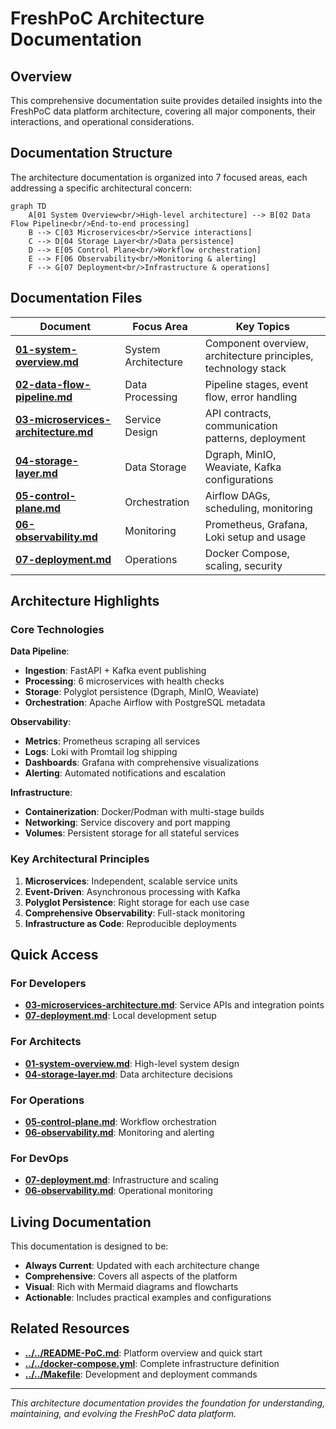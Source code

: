 # FreshPoC Architecture Documentation

## Overview

This comprehensive documentation suite provides detailed insights into the FreshPoC data platform architecture, covering all major components, their interactions, and operational considerations.

## Documentation Structure

The architecture documentation is organized into 7 focused areas, each addressing a specific architectural concern:

```mermaid
graph TD
    A[01 System Overview<br/>High-level architecture] --> B[02 Data Flow Pipeline<br/>End-to-end processing]
    B --> C[03 Microservices<br/>Service interactions]
    C --> D[04 Storage Layer<br/>Data persistence]
    D --> E[05 Control Plane<br/>Workflow orchestration]
    E --> F[06 Observability<br/>Monitoring & alerting]
    F --> G[07 Deployment<br/>Infrastructure & operations]
```

## Documentation Files

| Document | Focus Area | Key Topics |
|----------|------------|------------|
| **[01-system-overview.md](01-system-overview.md)** | System Architecture | Component overview, architecture principles, technology stack |
| **[02-data-flow-pipeline.md](02-data-flow-pipeline.md)** | Data Processing | Pipeline stages, event flow, error handling |
| **[03-microservices-architecture.md](03-microservices-architecture.md)** | Service Design | API contracts, communication patterns, deployment |
| **[04-storage-layer.md](04-storage-layer.md)** | Data Storage | Dgraph, MinIO, Weaviate, Kafka configurations |
| **[05-control-plane.md](05-control-plane.md)** | Orchestration | Airflow DAGs, scheduling, monitoring |
| **[06-observability.md](06-observability.md)** | Monitoring | Prometheus, Grafana, Loki setup and usage |
| **[07-deployment.md](07-deployment.md)** | Operations | Docker Compose, scaling, security |

## Architecture Highlights

### Core Technologies

**Data Pipeline**:
- **Ingestion**: FastAPI + Kafka event publishing
- **Processing**: 6 microservices with health checks
- **Storage**: Polyglot persistence (Dgraph, MinIO, Weaviate)
- **Orchestration**: Apache Airflow with PostgreSQL metadata

**Observability**:
- **Metrics**: Prometheus scraping all services
- **Logs**: Loki with Promtail log shipping
- **Dashboards**: Grafana with comprehensive visualizations
- **Alerting**: Automated notifications and escalation

**Infrastructure**:
- **Containerization**: Docker/Podman with multi-stage builds
- **Networking**: Service discovery and port mapping
- **Volumes**: Persistent storage for all stateful services

### Key Architectural Principles

1. **Microservices**: Independent, scalable service units
2. **Event-Driven**: Asynchronous processing with Kafka
3. **Polyglot Persistence**: Right storage for each use case
4. **Comprehensive Observability**: Full-stack monitoring
5. **Infrastructure as Code**: Reproducible deployments

## Quick Access

### For Developers
- **[03-microservices-architecture.md](03-microservices-architecture.md)**: Service APIs and integration points
- **[07-deployment.md](07-deployment.md)**: Local development setup

### For Architects
- **[01-system-overview.md](01-system-overview.md)**: High-level system design
- **[04-storage-layer.md](04-storage-layer.md)**: Data architecture decisions

### For Operations
- **[05-control-plane.md](05-control-plane.md)**: Workflow orchestration
- **[06-observability.md](06-observability.md)**: Monitoring and alerting

### For DevOps
- **[07-deployment.md](07-deployment.md)**: Infrastructure and scaling
- **[06-observability.md](06-observability.md)**: Operational monitoring

## Living Documentation

This documentation is designed to be:
- **Always Current**: Updated with each architecture change
- **Comprehensive**: Covers all aspects of the platform
- **Visual**: Rich with Mermaid diagrams and flowcharts
- **Actionable**: Includes practical examples and configurations

## Related Resources

- **[../../README-PoC.md](../../README-PoC.md)**: Platform overview and quick start
- **[../../docker-compose.yml](../../docker-compose.yml)**: Complete infrastructure definition
- **[../../Makefile](../../Makefile)**: Development and deployment commands

---

*This architecture documentation provides the foundation for understanding, maintaining, and evolving the FreshPoC data platform.*
